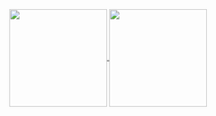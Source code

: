 <a style="height: 175px;" href="https://github-readme-stats.vercel.app/api?username=eltfshr&count_private=true&show_icons=true&theme=radical&layout=compact">
  <img align="center" style="height: 175px;" src="https://github-readme-stats.vercel.app/api?username=eltfshr&count_private=true&show_icons=true&theme=radical&layout=compact" />
</a>
<a style="height: 175px;" href="https://github-readme-stats.vercel.app/api/top-langs/?username=anuraghazra&layout=compact&theme=radical">
  <img align="center" style="height: 175px;" src="https://github-readme-stats.vercel.app/api/top-langs/?username=anuraghazra&layout=compact&theme=radical" />
</a>


<!--
**eltfshr/eltfshr** is a ✨ _special_ ✨ repository because its `README.md` (this file) appears on your GitHub profile.

Here are some ideas to get you started:

- 🔭 I’m currently working on ...
- 🌱 I’m currently learning ...
- 👯 I’m looking to collaborate on ...
- 🤔 I’m looking for help with ...
- 💬 Ask me about ...
- 📫 How to reach me: ...
- 😄 Pronouns: ...
- ⚡ Fun fact: ...
-->
